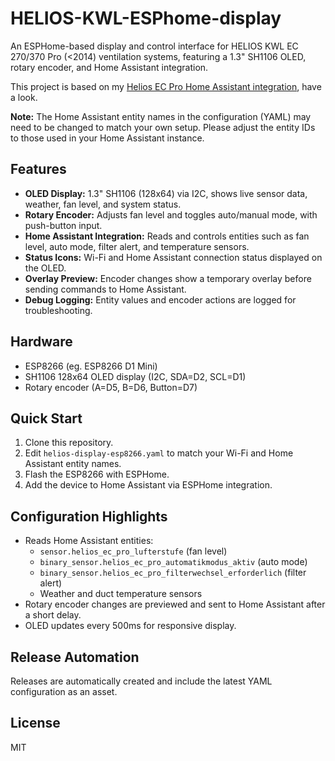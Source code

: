 # HELIOS-KWL-ESPhome-display

An ESPHome-based display and control interface for HELIOS KWL EC 270/370 Pro (<2014) ventilation systems, featuring a 1.3" SH1106 OLED, rotary encoder, and Home Assistant integration.

This project is based on my [Helios EC Pro Home Assistant integration](https://github.com/MomoRC-tech/helios-ec-pro-homeassistant), have a look.

**Note:** The Home Assistant entity names in the configuration (YAML) may need to be changed to match your own setup. Please adjust the entity IDs to those used in your Home Assistant instance.

## Features

- **OLED Display:** 1.3" SH1106 (128x64) via I2C, shows live sensor data, weather, fan level, and system status.
- **Rotary Encoder:** Adjusts fan level and toggles auto/manual mode, with push-button input.
- **Home Assistant Integration:** Reads and controls entities such as fan level, auto mode, filter alert, and temperature sensors.
- **Status Icons:** Wi-Fi and Home Assistant connection status displayed on the OLED.
- **Overlay Preview:** Encoder changes show a temporary overlay before sending commands to Home Assistant.
- **Debug Logging:** Entity values and encoder actions are logged for troubleshooting.

## Hardware

- ESP8266 (eg. ESP8266 D1 Mini)
- SH1106 128x64 OLED display (I2C, SDA=D2, SCL=D1)
- Rotary encoder (A=D5, B=D6, Button=D7)

## Quick Start

1. Clone this repository.
2. Edit `helios-display-esp8266.yaml` to match your Wi-Fi and Home Assistant entity names.
3. Flash the ESP8266 with ESPHome.
4. Add the device to Home Assistant via ESPHome integration.

## Configuration Highlights

- Reads Home Assistant entities:
	- `sensor.helios_ec_pro_lufterstufe` (fan level)
	- `binary_sensor.helios_ec_pro_automatikmodus_aktiv` (auto mode)
	- `binary_sensor.helios_ec_pro_filterwechsel_erforderlich` (filter alert)
	- Weather and duct temperature sensors
- Rotary encoder changes are previewed and sent to Home Assistant after a short delay.
- OLED updates every 500ms for responsive display.

## Release Automation

Releases are automatically created and include the latest YAML configuration as an asset.

## License

MIT
